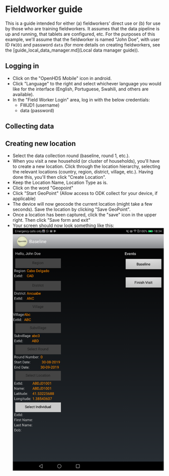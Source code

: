 # Fieldworker guide

This is a guide intended for either (a) fieldworkers' direct use or (b) for use by those who are training fieldworkers. It assumes that the data pipeline is up and running, that tablets are configured, etc. For the purposes of this example, we'll assume that the fieldworker is named "John Doe", with user ID `FWJD1` and password `data` (for more details on creating fieldworkers, see the [guide_local_data_manager.md](Local data manager guide)).


## Logging in

- Click on the "OpenHDS Mobile" icon in android.
- Click "Language" to the right and select whichever language you would like for the interface (English, Portuguese, Swahili, and others are available).
- In the "Field Worker Login" area, log in with the below credentials:
  - FWJD1 (username)
  - data (password)

## Collecting data



## Creating new location

- Select the data collection round (baseline, round 1, etc.).
- When you visit a new household (or cluster of households), you'll have to create a new location. Click through the location hierarchy, selecting the relevant locations (country, region, district, village, etc.). Having done this, you'll then click "Create Location".
- Keep the Location Name, Location Type as is.
- Click on the word "Geopoint"
- Click "Start GeoPoint" (Allow access to ODK collect for your device, if applicable)
- The device will now geocode the current location (might take a few seconds). Save the location by clicking "Save GeoPoint".
- Once a location has been captured, click the "save" icon in the upper right. Then click "Save form and exit"
- Your screen should now look something like this:
![](img/openhds_location_menu.png)
